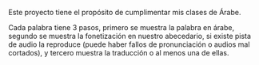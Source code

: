 Este proyecto tiene el propósito de cumplimentar mis clases de Árabe.

Cada palabra tiene 3 pasos, primero se muestra la palabra en árabe, segundo se muestra la fonetización en nuestro abecedario, si existe pista de audio la reproduce (puede haber fallos de pronunciación o audios mal cortados), y tercero muestra la traducción o al menos una de ellas.
